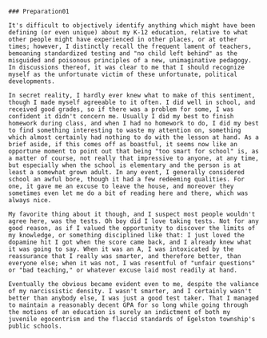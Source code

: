     ### Preparation01
    
    It's difficult to objectively identify anything which might have been defining (or even unique) about my K-12 education, relative to what other people might have experienced in other places, or at other times; however, I distinctly recall the frequent lament of teachers, bemoaning standardized testing and "no child left behind" as the misguided and poisonous principles of a new, unimaginative pedagogy. In discussions thereof, it was clear to me that I should recognize myself as the unfortunate victim of these unfortunate, political developments. 
    
    In secret reality, I hardly ever knew what to make of this sentiment, though I made myself agreeable to it often. I did well in school, and received good grades, so if there was a problem for some, I was confident it didn't concern me. Usually I did my best to finish homework during class, and when I had no homework to do, I did my best to find something interesting to waste my attention on, something which almost certainly had nothing to do with the lesson at hand. As a brief aside, if this comes off as boastful, it seems now like an opportune moment to point out that being "too smart for school" is, as a matter of course, not really that impressive to anyone, at any time, but especially when the school is elementary and the person is at least a somewhat grown adult. In any event, I generally considered school an awful bore, though it had a few redeeming qualities. For one, it gave me an excuse to leave the house, and moreover they sometimes even let me do a bit of reading here and there, which was always nice. 
    
    My favorite thing about it though, and I suspect most people wouldn't agree here, was the tests. Oh boy did I love taking tests. Not for any good reason, as if I valued the opportunity to discover the limits of my knowledge, or something disciplined like that: I just loved the dopamine hit I got when the score came back, and I already knew what it was going to say. When it was an A, I was intoxicated by the reassurance that I really was smarter, and therefore better, than everyone else; when it was not, I was resentful of "unfair questions" or "bad teaching," or whatever excuse laid most readily at hand. 
    
    Eventually the obvious became evident even to me, despite the valiance of my narcissistic density. I wasn't smarter, and I certainly wasn't better than anybody else, I was just a good test taker. That I managed to maintain a reasonably decent GPA for so long while going through the motions of an education is surely an indictment of both my juvenile egocentrism and the flaccid standards of Egelston township's public schools. 
